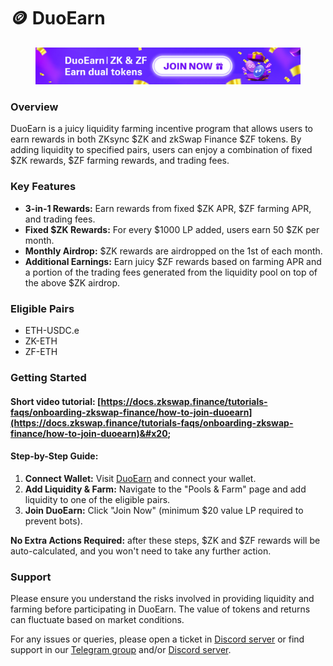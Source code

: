 # 🪙 DuoEarn

<figure><img src="../.gitbook/assets/3200x448.jpg" alt=""><figcaption></figcaption></figure>

### Overview

DuoEarn is a juicy liquidity farming incentive program that allows users to earn rewards in both ZKsync $ZK and zkSwap Finance $ZF tokens. By adding liquidity to specified pairs, users can enjoy a combination of fixed $ZK rewards, $ZF farming rewards, and trading fees.

### Key Features

* **3-in-1 Rewards:** Earn rewards from fixed $ZK APR, $ZF farming APR, and trading fees.
* **Fixed $ZK Rewards:** For every $1000 LP added, users earn 50 $ZK per month.
* **Monthly Airdrop:** $ZK rewards are airdropped on the 1st of each month.
* **Additional Earnings:** Earn juicy $ZF rewards based on farming APR and a portion of the trading fees generated from the liquidity pool on top of the above $ZK airdrop.

### Eligible Pairs

* ETH-USDC.e
* ZK-ETH
* ZF-ETH

### Getting Started

#### Short video tutorial: [https://docs.zkswap.finance/tutorials-faqs/onboarding-zkswap-finance/how-to-join-duoearn](https://docs.zkswap.finance/tutorials-faqs/onboarding-zkswap-finance/how-to-join-duoearn)&#x20;

#### Step-by-Step Guide:&#x20;

1. **Connect Wallet:** Visit [DuoEarn](https://zkswap.finance/duoearn) and connect your wallet.
2. **Add Liquidity & Farm:** Navigate to the "Pools & Farm" page and add liquidity to one of the eligible pairs.
3. **Join DuoEarn:** Click "Join Now" (minimum $20 value LP required to prevent bots).

**No Extra Actions Required:** after these steps, $ZK and $ZF rewards will be auto-calculated, and you won't need to take any further action.

### Support

Please ensure you understand the risks involved in providing liquidity and farming before participating in DuoEarn. The value of tokens and returns can fluctuate based on market conditions.

For any issues or queries, please open a ticket in [Discord server](https://discord.gg/zkswap-finance) or find support in our [Telegram group](https://t.me/zkSwap\_Finance\_Official) and/or [Discord server](https://discord.gg/zkswap-finance).

